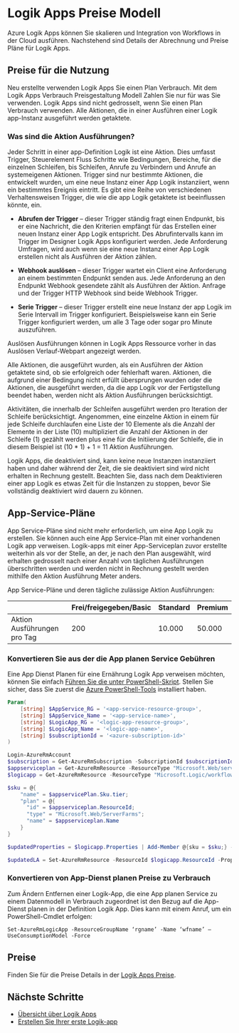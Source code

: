 <properties 
    pageTitle="Logik Apps Preise Modell | Microsoft Azure" 
    description="Details zur Funktionsweise von Preise in Logik Apps" 
    authors="kevinlam1" 
    manager="dwrede" 
    editor="" 
    services="logic-apps" 
    documentationCenter=""/>

<tags
    ms.service="logic-apps"
    ms.workload="na"
    ms.tgt_pltfrm="na"
    ms.devlang="na"
    ms.topic="article" 
    ms.date="10/12/2016"
    ms.author="klam"/>

# <a name="logic-apps-pricing-model"></a>Logik Apps Preise Modell

Azure Logik Apps können Sie skalieren und Integration von Workflows in der Cloud ausführen.  Nachstehend sind Details der Abrechnung und Preise Pläne für Logik Apps.

## <a name="consumption-pricing"></a>Preise für die Nutzung

Neu erstellte verwenden Logik Apps Sie einen Plan Verbrauch. Mit dem Logik Apps Verbrauch Preisgestaltung Modell Zahlen Sie nur für was Sie verwenden.  Logik Apps sind nicht gedrosselt, wenn Sie einen Plan Verbrauch verwenden.
Alle Aktionen, die in einer Ausführen einer Logik app-Instanz ausgeführt werden getaktete.

### <a name="what-are-action-executions"></a>Was sind die Aktion Ausführungen?

Jeder Schritt in einer app-Definition Logik ist eine Aktion.  Dies umfasst Trigger, Steuerelement Fluss Schritte wie Bedingungen, Bereiche, für die einzelnen Schleifen, bis Schleifen, Anrufe zu Verbindern und Anrufe an systemeigenen Aktionen.
Trigger sind nur bestimmte Aktionen, die entwickelt wurden, um eine neue Instanz einer App Logik instanziiert, wenn ein bestimmtes Ereignis eintritt.  Es gibt eine Reihe von verschiedenen Verhaltensweisen Trigger, die wie die app Logik getaktete ist beeinflussen könnte, ein.

-   **Abrufen der Trigger** – dieser Trigger ständig fragt einen Endpunkt, bis er eine Nachricht, die den Kriterien empfängt für das Erstellen einer neuen Instanz einer App Logik entspricht.  Des Abrufintervalls kann im Trigger im Designer Logik Apps konfiguriert werden.  Jede Anforderung Umfragen, wird auch wenn sie eine neue Instanz einer App Logik erstellen nicht als Ausführen der Aktion zählen.

-   **Webhook auslösen** – dieser Trigger wartet ein Client eine Anforderung an einem bestimmten Endpunkt senden aus.  Jede Anforderung an den Endpunkt Webhook gesendete zählt als Ausführen der Aktion. Anfrage und der Trigger HTTP Webhook sind beide Webhook Trigger.

-   **Serie Trigger** – dieser Trigger erstellt eine neue Instanz der app Logik im Serie Intervall im Trigger konfiguriert.  Beispielsweise kann ein Serie Trigger konfiguriert werden, um alle 3 Tage oder sogar pro Minute auszuführen.

Auslösen Ausführungen können in Logik Apps Ressource vorher in das Auslösen Verlauf-Webpart angezeigt werden.

Alle Aktionen, die ausgeführt wurden, als ein Ausführen der Aktion getaktete sind, ob sie erfolgreich oder fehlerhaft waren.  Aktionen, die aufgrund einer Bedingung nicht erfüllt übersprungen wurden oder die Aktionen, die ausgeführt werden, da die app Logik vor der Fertigstellung beendet haben, werden nicht als Aktion Ausführungen berücksichtigt.

Aktivitäten, die innerhalb der Schleifen ausgeführt werden pro Iteration der Schleife berücksichtigt.  Angenommen, eine einzelne Aktion in einem für jede Schleife durchlaufen eine Liste der 10 Elemente als die Anzahl der Elemente in der Liste (10) multipliziert die Anzahl der Aktionen in der Schleife (1) gezählt werden plus eine für die Initiierung der Schleife, die in diesem Beispiel ist (10 * 1) + 1 = 11 Aktion Ausführungen.

Logik Apps, die deaktiviert sind, kann keine neue Instanzen instanziiert haben und daher während der Zeit, die sie deaktiviert sind wird nicht erhalten in Rechnung gestellt.  Beachten Sie, dass nach dem Deaktivieren einer app Logik es etwas Zeit für die Instanzen zu stoppen, bevor Sie vollständig deaktiviert wird dauern zu können.

## <a name="app-service-plans"></a>App-Service-Pläne

App Service-Pläne sind nicht mehr erforderlich, um eine App Logik zu erstellen.  Sie können auch eine App Service-Plan mit einer vorhandenen Logik app verweisen.  Logik-apps mit einer App-Serviceplan zuvor erstellte weiterhin als vor der Stelle, an der, je nach den Plan ausgewählt, wird erhalten gedrosselt nach einer Anzahl von täglichen Ausführungen überschritten werden und werden nicht in Rechnung gestellt werden mithilfe den Aktion Ausführung Meter anders.

App Service-Pläne und deren tägliche zulässige Aktion Ausführungen:

| |Frei/freigegeben/Basic|Standard|Premium|
|---|---|---|---|
|Aktion Ausführungen pro Tag| 200|10.000|50.000|

### <a name="convert-from-consumption-to-app-service-plan-pricing"></a>Konvertieren Sie aus der die App planen Service Gebühren

Eine App Dienst Planen für eine Ernährung Logik App verweisen möchten, können Sie einfach [Führen Sie die unter PowerShell-Skript](https://github.com/logicappsio/ConsumptionToAppServicePlan).  Stellen Sie sicher, dass Sie zuerst die [Azure PowerShell-Tools](https://github.com/Azure/azure-powershell) installiert haben.

``` powershell
Param(
    [string] $AppService_RG = '<app-service-resource-group>',
    [string] $AppService_Name = '<app-service-name>',
    [string] $LogicApp_RG = '<logic-app-resource-group>',
    [string] $LogicApp_Name = '<logic-app-name>',
    [string] $subscriptionId = '<azure-subscription-id>'
)

Login-AzureRmAccount 
$subscription = Get-AzureRmSubscription -SubscriptionId $subscriptionId
$appserviceplan = Get-AzureRmResource -ResourceType "Microsoft.Web/serverFarms" -ResourceGroupName $AppService_RG -ResourceName $AppService_Name
$logicapp = Get-AzureRmResource -ResourceType "Microsoft.Logic/workflows" -ResourceGroupName $LogicApp_RG -ResourceName $LogicApp_Name

$sku = @{
    "name" = $appservicePlan.Sku.tier;
    "plan" = @{
      "id" = $appserviceplan.ResourceId;
      "type" = "Microsoft.Web/ServerFarms";
      "name" = $appserviceplan.Name  
    }
}

$updatedProperties = $logicapp.Properties | Add-Member @{sku = $sku;} -PassThru

$updatedLA = Set-AzureRmResource -ResourceId $logicapp.ResourceId -Properties $updatedProperties -ApiVersion 2015-08-01-preview
```

### <a name="convert-from-app-service-plan-pricing-to-consumption"></a>Konvertieren von App-Dienst planen Preise zu Verbrauch

Zum Ändern Entfernen einer Logik-App, die eine App planen Service zu einem Datenmodell in Verbrauch zugeordnet ist den Bezug auf die App-Dienst planen in der Definition Logik App.  Dies kann mit einem Anruf, um ein PowerShell-Cmdlet erfolgen:

`Set-AzureRmLogicApp -ResourceGroupName ‘rgname’ -Name ‘wfname’ –UseConsumptionModel -Force`

## <a name="pricing"></a>Preise

Finden Sie für die Preise Details in der [Logik Apps Preise](https://azure.microsoft.com/pricing/details/logic-apps/).

## <a name="next-steps"></a>Nächste Schritte

- [Übersicht über Logik Apps][whatis]
- [Erstellen Sie Ihrer erste Logik-app][create]

[pricing]: https://azure.microsoft.com/pricing/details/logic-apps/
[whatis]: app-service-logic-what-are-logic-apps.md
[create]: app-service-logic-create-a-logic-app.md

